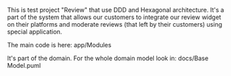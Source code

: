 This is test project "Review" that use DDD and Hexagonal architecture. It's a part of the system that allows our customers to integrate our review widget on their platforms and moderate reviews (that left by their customers) using special application.

The main code is here: app/Modules

It's part of the domain. For the whole domain model look in: docs/Base Model.puml

